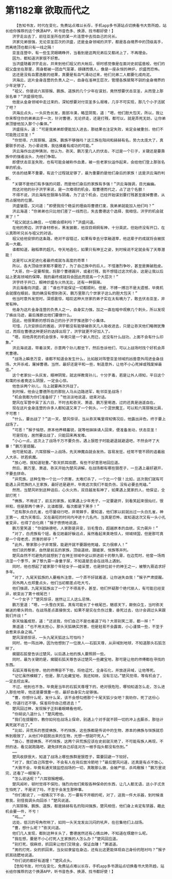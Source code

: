 # 第1182章 欲取而代之
        【告知书友，时代在变化，免费站点难以长存，手机app多书源站点切换看书大势所趋，站长给你推荐的这个换源APP，听书音色多、换源、找书都好使！】
       洪宇走出去了，前往亚圣所在的某一片连营中去找自己的兄长。
       洪家兄弟很强，无论亚圣层次的洪盛，还是金身领域的洪宇，都是各自境界中的顶级高手，而离绝顶也都只有一线之隔！
       亚圣连营中，有一些生灵眼睛睁开，当看到是这两兄弟后又都闭上了，不再理会。
       因为，都知道洪家很不好惹。
       当洪盛随着洪宇走出，并来到他们祖父的大帐后，顿时感觉像是在面对史前猛兽般，他们的祖父盘坐在那里，周身都被一团血气笼罩，磅礴而慑人，像是一座永恒的神炉，炽盛而恐怖。
       这还是没有血雾逸散的结果，真要是有血气涌动过来，他们兄弟二人都要化成肉泥。
       洪海云，这片金身连营的负责人之一，自身在准神王层次，管理各族桀骜不驯的金身境界的少年足够了。
       “祖父，你是说六耳猕猴、鹏族、道族的几个少年在谋划，竟然想要伏击亚圣，从而登上那张名单？”洪盛很吃惊。
       他是从金身领域中走过来的，深知想要对付亚圣多么艰难，几乎不可实现，那几个小子活腻了吧？
       洪海云点头，一头灰色长发，面部冷漠，略显阴鸷，道：“嗯，他们胆大包天，所以，我让你来帮住你的弟弟出手一次，针对曹德，无论挤走，还是打残，都可以，就是弄死无妨，让你弟弟顶替他加入那个小集体。”
       洪盛摇头，道：“可是我弟弟即便能加入进去，那结果也注定失败，肯定会被重创，他们不可能胜过亚圣！”
       “你觉得，六耳猕猴、道族、鹏族不够强吗？这三族在阳间和赫赫有名，势力太庞大了，真要联手的话，为小辈说情，我估摸着有成功的可能。”
       洪云海作出这种猜测，他认为，弥天、鹏万里几人的伏击，不过是一个引子，关键还是要靠族中的强者出头，为他们争取。
       即便伏击亚圣失败，也有可能会被称作血勇，被一些老家伙运作起来，会给他们登上那张名单的机会。
       伏击的结果不重要，有这个过程就足够了，最为重要的是他们身后的家族！这是洪云海的判断。
       “关键不是他们有多强的问题，而是他们身后的家族有多强！”洪云海强调，目光幽幽。
       而这对他的孙子洪宇来说，是一次难得的机会，取曹德而代之，占了这个名额！
       不得不说，洪云海有些狠辣与阴毒，为了这个机会，已经开始谋划要打残甚至废掉曹德，从而占据他的位置。
       洪盛皱眉，又问道：“即便我找个稳妥的理由将曹德打废，我弟弟就能加入他们吗？”
       洪云海道：“你弟弟也只比他们差了一线而已，失去曹德这个选择，我相信，洪宇的机会就来了！”
       “祖父就这么确信，一切都会顺利吗？”洪盛问道。
       在他的旁边，洪宇身材修长，黑发披散，他双目炯炯有神，十分英武，但始终没有开口，在认真聆听兄长与祖父的对话。
       祖父给他安排的这条路，绝对不容错过，如果有幸去分享融道草，他这辈子的成就将会被拔高一大截。
       谁都知道，融稻草的超凡，夺天地造化，如果只有神王之姿，到时候说不定就会有了天尊潜能！
       这是可以决定进化者最终成就与高度的奇草！
       所以，各大顶级世家都不要脸了，为了自己族中的后人，不惜激烈争吵，甚至是撕破脸皮。
       “大哥，你一定要帮我，将那个曹德踢开，或者打残，我不想错过这次机会，这是让我以后站上更高领域的保障，我的最终成就将会因此而提高一个大层次！”
       洪宇终于开口，眼神炽盛与火热无比，还有一种狠辣。
       洪云海看向洪盛，道：“谁也不能保证一切都顺利，但是，不搏一搏岂不是太遗憾，毕竟机会就摆在眼前，我的确没有想到弥天、鹏万里那几个世家子这么的胆大包天！”
       他当时意外发觉时，深感震惊，暗叹这种大世家的弟子实在太有魄力了，敢去伏击亚圣，非常有种。
       他身为这片金身连营的负责人之一，自身实力强，加之一直在暗中观察几个刺头，所以发现了蛛丝马迹，最后推断出他们要做什么。
       因此，他很果断的想将自己的孙子洪宇推进那个小集体。
       可惜，几次安排后的邂逅，洪宇都没有能够被弥天几人吸收进去，只是让弥天他们略微犹豫过，而现在曹德这种更好的选择出现了，洪宇就更不好加入了。
       “嗯，将他弄死的机会很多，毕竟只是一个新人而已，还没有什么战功，上面不会有什么印象。”
       洪云海说道，带着淡笑，示意两个孙儿都坐下，然后告诉他们，可以上战场时找个好机会弄死曹德。
       “战场上瞬息万变，谁都不知道会发生什么，比如敌对阵营亚圣领域的凶兽意外闯进金身战场，大开杀戒，屠掉曹德。当然，最好还是平和一些，制造意外，让他不小心死掉或残废掉最佳。”
       这个老家伙一头灰发，眼神阴鸷，就这样教育孙儿，十分歹毒，若是让外人得知，平日这个和蔼的长者竟这么阴狠，一定会心惊。
       他告诉两个孙儿，马上就要再次开战了。
       到时候，他会让曹德所在的那批人马从边路进军，毗邻亚圣战场！
       “机会我都为你们准备好了！”他淡淡地说道，结束对话。
       楚风在军营中呆了五六日，不时去和弥天、萧遥、鹏万里喝酒，过的还真是逍遥自在。
       现在这片金身连营的许多人都知道又来了一个刺头，一个混世魔王，可以和六耳猕猴比肩，不可惹！
       “什么，要出战了？”这一天，楚风惊讶，当从弥天嘴里得知情况后，他露出异色，终于要上战场了。
       “可恶！”猴子恼怒，原本他养精蓄锐，就等他妹妹请人回来，便准备发动，伏击亚圣！
       可是现在，居然要出战了，只能回来再发难。
       “小心一点，这次上了战场千万不要负伤，遇上狠茬子时能避退就避退吧，不然会坏了大事！”鹏万里提醒。
       他可是知道，六耳猕猴一上战场，先天神魔血就会发热，容易发狂，经常不管不顾的追着敌人大杀，状若疯魔。
       “放心吧，我知道轻重。”弥天抓耳挠腮，有些不好意思地回应道。
       然后，鹏万里、萧遥、弥天开始为楚风讲解，在战场都有哪些狠茬子，一旦遇上最好避开，不要去拼命。
       “异荒族，这种生物一个比一个厉害，太难打杀了，一个比一个狠！比如，这次我们就有可能遇上异荒族的人王家族，最好还是避开，毕竟这次我们不能负伤，没有必要去死磕。”
       然而，当楚风听到这种话后，心头火热，双目越发有神了，如果遇上莫家的人，他保证，全部打死！
       “佛族，不用说了，前五的家族，如果遇上少年秃子，一定要避开，别看笑起来很灿烂，很祥和，但是那两个佛子，比谁都狠，每次都是下黑手！”
       “还有那头白孔雀，也尽量绕行吧，非常棘手，要知道，他们家以前就出过一头白孔雀，神王第一，成为天尊后，又在最短的时间内冲进十几名内，当真是恐怖，谁知道这次又有一头小孔雀变异，也得了白化病！”猴子愤愤地说道。
       鹏万里笑道：“你就缺德吧，人家那是异变，羽毛雪白，超越原本的血统，实力飙升！”
       “对了，白虎族有个妞，看见她最好躲远点，虽然看起来美艳惊人，倾城倾国，但是那可真是一个母老虎，厉害的邪乎！”
       “此外，黎家那小子非常狠，能避开就不要跟他死磕，实力很瘆人！”
       他们说的黎家，自然是前五的家族，顶级道统，跟姬家、恒族等并列。
       楚风自然不可避免的就想到了在神王领域中足以排进前十的黎九霄，在边荒时，他曾一场雨浇湿一个季节，淋了黎九霄一身童子尿，不知道是否会在战场上遇到。
       同时，他也想起了姬家那个年轻女子——姬采萱，也是排位前十的神王之一，被黎九霄追求好多年。
       “对了，九尾天狐族的人要格外注意，一个弄不好就着道，让你迷失自我！”猴子严肃提醒。
       另外两人也郑重点头，他们当初都差点吃大亏。
       他们强调，九尾天狐族出了一个了不得高手，甚至，他们怀疑那个绝代丽人，有可能已经变异，蜕变出了第十根尾巴！
       “一个女子？”楚风惊讶，居然让三人这么忌惮。
       鹏万里道：“嗯，一头雪白天狐，真有可能长了十根尾巴，魅惑天下，颠倒众生，当时弥天被迷的晕头转向，在战场差点直接倒戈，如果不是实在负伤过重，昏死过去，估计会调过头来跟我们开战！”
       弥天恼羞成怒，道：“还说我，你们自己不是也着道了吗？大哥别笑二哥，都一样！”
       萧遥道：“也不用太担心，那头天狐确实厉害，但是轻易不会露面，小心谨慎一些，不至于会惹来杀身之祸。”
       楚风深感惊讶，一头九尾天狐这么可怕吗？
       同时，他一阵出神，因为他想到了一位故人——石狐天尊，从异域到地球，不知道那头石狐怎样了。
       瘸腿石狐曾告诉过楚风，以后遇上他的族人要照顾一些。
       同时，最为关键的是，瘸腿石狐天尊告诉过楚风一些藏宝地，那可是让他的师傅都在寻找的东西。
       石狐天尊有些惨，他的师傅容不下他，将他诅咒，全身石化，并放逐异域，让他等死。
       “记忆虽然模糊了，但是，那几处藏宝地，我还知晓，没有忘记。”楚风觉得，等有机会了，一定去挖出来。
       不过，他到也不急，毕竟是当年的石狐天尊埋下的，绝对很危险，哪怕知道怎么走，怎么进入那些地带，他还是要慎重一些，最好自身实力足够强。
       “曹，你想什么呢，发什么呆，该不会想勾搭那个十尾天狐少女吧？我劝你，死了这份心吧，你道行还不够，保准将你自己搭进去！”
       楚风回过神，发现猴子正斜着眼睛看他呢。
       “你胡说八道什么！”楚风瞪他。
       “我们在提醒你，教你如何在战场上保命，别遇上个对手就不顾一切的冲上去厮杀，那估计离死就不远了。”
       “比如，异荒系的菩提佛族、不朽恒族，这些族都是传说中的生物，原本的佛族与恒族就恐怖到极致了，从他们中超脱出来的生物，光想一想就吓死人。”
       “放心，菩提佛族、不朽恒族，这两个异荒族应该在史前就灭绝了，不可能有族人再现，不然的话，看见就跑路吧，避免拼死自己却连对方一根手指头都没有伤到。”
       ……
       楚风收获很大，知道了战场上哪些族群是狠茬子，需要回避一下较好。
       “对了，我们自己阵营中，不会有人在背后放冷箭吧？”最后楚风问道，还真是有点不放心。
       “大致不会，毕竟有通天镜监控战场的一切，真敢那么做，会被严惩，杀鸡儆猴！”鹏万里说完，还看了一眼猴子。
       “怎么说话呢？”六耳猕猴瞪眼。
       楚风闻听，顿时觉得不保险，强烈向他们索取各种保命的东西，让几人都无语，这小子忒贪生怕死了，不是说了吗，不至于会发生那种事。
       “你们都说了，一般情况下不会，万一要有不开眼的呢，对了，送我一件大杀器，到时候谁惹我，别怪我调头向回杀！”楚风说道。
       六耳猕猴、鹏族、道族，都是赫赫有名的阳间强族，楚风相信，他们身上肯定有禁器，藉此机会要一件，不亏！
       “呜……”
       远处，低沉的号角吹响了，如同一头天龙发出沉闷的吼声，在召集他们上战场。
       “曹，想什么呢？”弥天问道。
       他们几人发现，都到这种关头了，曹德居然还有心情出神，不知道在琢磨什么呢。
       “我在想，要是不小心打死人王家族的人怎么办？”楚风回应道。
       “别打死，很麻烦，抓回来让他们交赎金，保证血赚！”萧遥道。
       “男的打死，女的抓回来，当女奴隶留在身边，还有比这更能体现自己身份的陪衬吗？”猴子抓耳挠腮地说道。
       “你们说的都好有道理！”楚风点头。
       【告知书友，时代在变化，免费站点难以长存，手机app多书源站点切换看书大势所趋，站长给你推荐的这个换源APP，听书音色多、换源、找书都好使！】